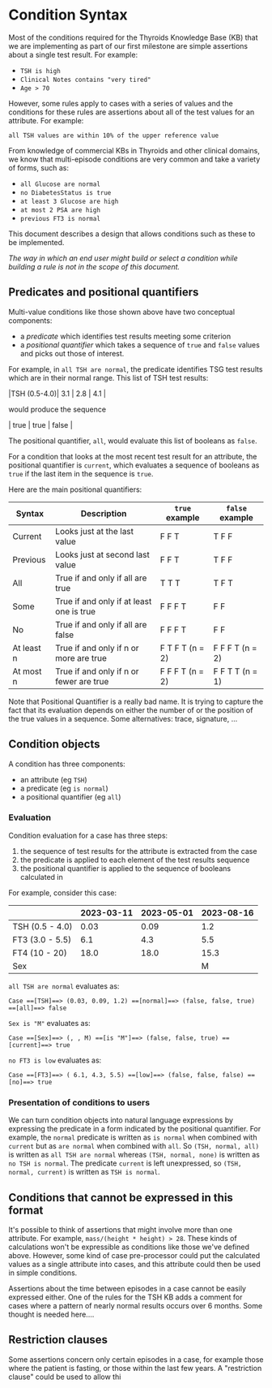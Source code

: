 # Condition Syntax

Most of the conditions required for the Thyroids Knowledge Base (KB) that we are implementing
as part of our first milestone are simple assertions about a single test result. For example:
- `TSH is high`
- `Clinical Notes contains "very tired"`
- `Age > 70`

However, some rules apply to cases with a series of values and the conditions for these rules
are assertions about all of the test values for an attribute. For example:

`all TSH values are within 10% of the upper reference value`

From knowledge of commercial KBs in Thyroids and other clinical domains, we know that multi-episode
conditions are very common and take a variety of forms, such as:
- `all Glucose are normal`
- `no DiabetesStatus is true`
- `at least 3 Glucose are high`
- `at most 2 PSA are high`
- `previous FT3 is normal`

This document describes a design that allows conditions such as these to be implemented.

*The way in which an end user might build or select a condition 
while building a rule is not in the scope of this document.*

## Predicates and positional quantifiers
Multi-value conditions like those shown above have two conceptual components:
- a *predicate* which identifies test results meeting some criterion
- a *positional quantifier* which takes a sequence of `true` and `false` values
   and picks out those of interest.

For example, in `all TSH are normal`, the predicate identifies TSG test results
which are in their normal range. This list of TSH test results:

|TSH (0.5-4.0)|  3.1 | 2.8 | 4.1 |

would produce the sequence 

| true | true | false |

The positional quantifier, `all`, would evaluate this list of booleans as `false`.

For a condition that looks at the most recent test result for an attribute,
the positional quantifier is `current`, which evaluates a sequence of booleans as
`true` if the last item in the sequence is `true`.

Here are the main positional quantifiers:

| Syntax     | Description                              | `true` example   | `false` example |
|------------|------------------------------------------|------------------|-----------------|
| Current    | Looks just at the last value             | F F T            | T F F           |
| Previous   | Looks just at second last value          | F F T            | T F F           |
| All        | True if and only if all are true         | T T T            | T F T           |
| Some       | True if and only if at least one is true | F F F T          | F F             |
| No         | True if and only if all are false        | F F F T          | F F             |
| At least n | True if and only if n or more are true   | F T F T  (n = 2) | F F F T (n = 2) |
| At most n  | True if and only if n or fewer are true  | F F F T  (n = 2) | F F T T (n = 1) |

Note that Positional Quantifier is a really bad name. It is trying to capture the
fact that its evaluation depends on either the number of or the position of the
true values in a sequence. Some alternatives: trace, signature, ...

## Condition objects
A condition has three components:
- an attribute (eg `TSH`)
- a predicate (eg `is normal`)
- a positional quantifier (eg `all`)

### Evaluation
Condition evaluation for a case has three steps:
1. the sequence of test results for the attribute is extracted from the case
2. the predicate is applied to each element of the test results sequence
3. the positional quantifier is applied to the sequence of booleans calculated in 

For example, consider this case:

|                 | 2023-03-11 | 2023-05-01 | 2023-08-16 |
|-----------------|------------|------------|------------|
| TSH (0.5 - 4.0) | 0.03       | 0.09       | 1.2        |
| FT3 (3.0 - 5.5) | 6.1        | 4.3        | 5.5        |
| FT4 (10 - 20)   | 18.0       | 18.0       | 15.3       |
| Sex             |            |            | M          |

`all TSH are normal` evaluates as:

`Case ==[TSH]==> (0.03, 0.09, 1.2) ==[normal]==> (false, false, true) ==[all]==> false`

`Sex is "M"` evaluates as:

`Case ==[Sex]==> (, , M) ==[is "M"]==> (false, false, true) ==[current]==> true`

`no FT3 is low` evaluates as:

`Case ==[FT3]==> ( 6.1, 4.3, 5.5) ==[low]==> (false, false, false) ==[no]==> true`

### Presentation of conditions to users
We can turn condition objects into natural language expressions
by expressing the predicate in a form indicated by the positional quantifier. 
For example, the `normal` predicate is written as `is normal` when combined
with `current` but as `are normal` when combined with `all`. 
So `(TSH, normal, all)` is written as `all TSH are normal` 
whereas `(TSH, normal, none)` is written as `no TSH is normal`. 
The predicate `current` is left unexpressed,
so `(TSH, normal, current)` is written as `TSH is normal`.

## Conditions that cannot be expressed in this format
It's possible to think of assertions that might involve more than one
attribute. For example, `mass/(height * height) > 28`.
These kinds of calculations won't be expressible as conditions like
those we've defined above. However, some kind of case pre-processor could put the
calculated values as a single attribute into cases, and this attribute
could then be used in simple conditions.

Assertions about the time between episodes in a case cannot be easily
expressed either. One of the rules for the TSH KB adds a comment for
cases where a pattern of nearly normal results occurs over 6 months.
Some thought is needed here....

## Restriction clauses
Some assertions concern only certain episodes in a case, for example
those where the patient is fasting, or those within the last few years.
A "restriction clause" could be used to allow thi